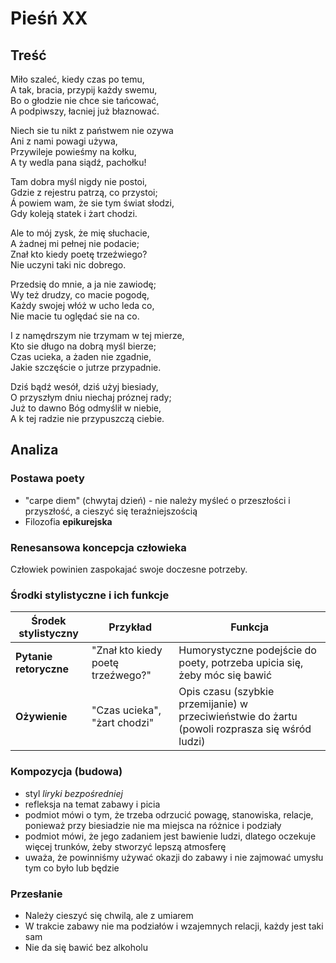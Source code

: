 # Pieśń XX

## Treść

Miło szaleć, kiedy czas po temu,\
A tak, bracia, przypij każdy swemu,\
Bo o głodzie nie chce sie tańcować,\
A podpiwszy, łacniej już błaznować.

Niech sie tu nikt z państwem nie ozywa\
Ani z nami powagi używa,\
Przywileje powieśmy na kołku,\
A ty wedla pana siądź, pachołku!

Tam dobra myśl nigdy nie postoi,\
Gdzie z rejestru patrzą, co przystoi;\
Á powiem wam, że sie tym świat słodzi,\
Gdy koleją statek i żart chodzi.

Ale to mój zysk, że mię słuchacie,\
A żadnej mi pełnej nie podacie;\
Znał kto kiedy poetę trzeźwiego?\
Nie uczyni taki nic dobrego.

Przedsię do mnie, a ja nie zawiodę;\
Wy też drudzy, co macie pogodę,\
Każdy swojej włóż w ucho leda co,\
Nie macie tu oględać sie na co.

I z namędrszym nie trzymam w tej mierze,\
Kto sie długo na dobrą myśl bierze;\
Czas ucieka, a żaden nie zgadnie,\
Jakie szczęście o jutrze przypadnie.

Dziś bądź wesół, dziś użyj biesiady,\
O przyszłym dniu niechaj próznej rady;\
Już to dawno Bóg odmyślił w niebie,\
A k tej radzie nie przypuszczą ciebie.

## Analiza

### Postawa poety

- "carpe diem" (chwytaj dzień) - nie należy myśleć o przeszłości i przyszłość, a cieszyć się teraźniejszością
- Filozofia **epikurejska**

### Renesansowa koncepcja człowieka

Człowiek powinien zaspokajać swoje doczesne potrzeby.

### Środki stylistyczne  i ich funkcje

| Środek stylistyczny    | Przykład                          | Funkcja                                                                                        |
| ---------------------- | --------------------------------- | ---------------------------------------------------------------------------------------------- |
| **Pytanie retoryczne** | "Znał kto kiedy poetę trzeźwego?" | Humorystyczne podejście do poety, potrzeba upicia się, żeby móc się bawić                      |
| **Ożywienie**          | "Czas ucieka",<br>"żart chodzi"   | Opis czasu (szybkie przemijanie) w przeciwieństwie do żartu (powoli rozprasza się wśród ludzi) |

### Kompozycja (budowa)

- styl *liryki bezpośredniej*
- refleksja na temat zabawy i picia
- podmiot mówi o tym, że trzeba odrzucić powagę, stanowiska, relacje, ponieważ przy biesiadzie nie ma miejsca na różnice i podziały
- podmiot mówi, że jego zadaniem jest bawienie ludzi, dlatego oczekuje więcej trunków, żeby stworzyć lepszą atmosferę
- uważa, że powinniśmy używać okazji do zabawy i nie zajmować umysłu tym co było lub będzie

### Przesłanie

- Należy cieszyć się chwilą, ale z umiarem
- W trakcie zabawy nie ma podziałów i wzajemnych relacji, każdy jest taki sam
- Nie da się bawić bez alkoholu
